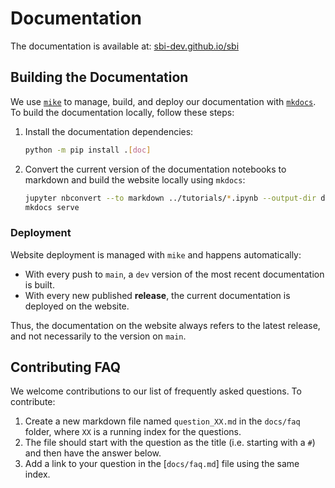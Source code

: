 # Documentation

The documentation is available at: [sbi-dev.github.io/sbi](http://sbi-dev.github.io/sbi)

## Building the Documentation

We use [`mike`](https://github.com/jimporter/mike) to manage, build, and deploy our
documentation with [`mkdocs`](https://www.mkdocs.org/). To build the documentation
locally, follow these steps:

1. Install the documentation dependencies:

    ```bash
    python -m pip install .[doc]
    ```

2. Convert the current version of the documentation notebooks to markdown and build the
   website locally using `mkdocs`:

    ```bash
    jupyter nbconvert --to markdown ../tutorials/*.ipynb --output-dir docs/tutorials/
    mkdocs serve
    ```

### Deployment

Website deployment is managed with `mike` and happens automatically:

- With every push to `main`, a `dev` version of the most recent documentation is built.
- With every new published **release**, the current documentation is deployed on the
  website.

Thus, the documentation on the website always refers to the latest release, and not
necessarily to the version on `main`.

## Contributing FAQ

We welcome contributions to our list of frequently asked questions. To contribute:

1. Create a new markdown file named `question_XX.md` in the `docs/faq` folder, where
   `XX` is a running index for the questions.
2. The file should start with the question as the title (i.e. starting with a `#`) and
   then have the answer below.
3. Add a link to your question in the [`docs/faq.md`] file using the same index.
